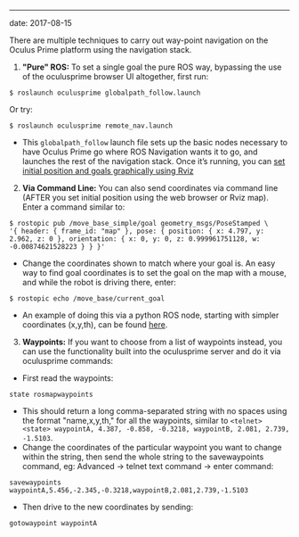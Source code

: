 ---
date: 2017-08-15

There are multiple techniques to carry out way-point navigation on the Oculus Prime platform using the navigation stack.

1. **"Pure" ROS:** To set a single goal the pure ROS way, bypassing the use of the oculusprime browser UI altogether, first run:
```
$ roslaunch oculusprime globalpath_follow.launch
```
Or try:
```
$ roslaunch oculusprime remote_nav.launch
```
  - This `globalpath_follow` launch file sets up the basic nodes necessary to have Oculus Prime go where ROS Navigation wants it to go, and launches the rest of the navigation stack. Once it’s running, you can [set initial position and goals graphically using Rviz](http://wiki.ros.org/oculusprime_ros/navigation_rviz_tutorial)

2. **Via Command Line:** You can also send coordinates via command line (AFTER you set initial position using the web browser or Rviz map). Enter a command similar to:
```
$ rostopic pub /move_base_simple/goal geometry_msgs/PoseStamped \
'{ header: { frame_id: "map" }, pose: { position: { x: 4.797, y: 2.962, z: 0 }, orientation: { x: 0, y: 0, z: 0.999961751128, w: -0.00874621528223 } } }'
```
  - Change the coordinates shown to match where your goal is. An easy way to find goal coordinates is to set the goal on the map with a mouse, and while the robot is driving there, enter:
```
$ rostopic echo /move_base/current_goal
```
  - An example of doing this via a python ROS node, starting with simpler coordinates (x,y,th), can be found [here](https://gist.github.com/xaxxontech/6cbfefd38208b9f8b153).

3. **Waypoints:** If you want to choose from a list of waypoints instead, you can use the functionality built into the oculusprime server and do it via oculusprime commands:
  - First read the waypoints:
```
state rosmapwaypoints
```
  - This should return a long comma-separated string with no spaces using the format "name,x,y,th," for all the waypoints, similar to `<telnet> <state> waypointA, 4.387, -0.858, -0.3218, waypointB, 2.081, 2.739, -1.5103`.
  - Change the coordinates of the particular waypoint you want to change within the string, then send the whole string to the savewaypoints command, eg:
Advanced -> telnet text command -> enter command:
```
savewaypoints waypointA,5.456,-2.345,-0.3218,waypointB,2.081,2.739,-1.5103
```
  - Then drive to the new coordinates by sending:
```
gotowaypoint waypointA
```
